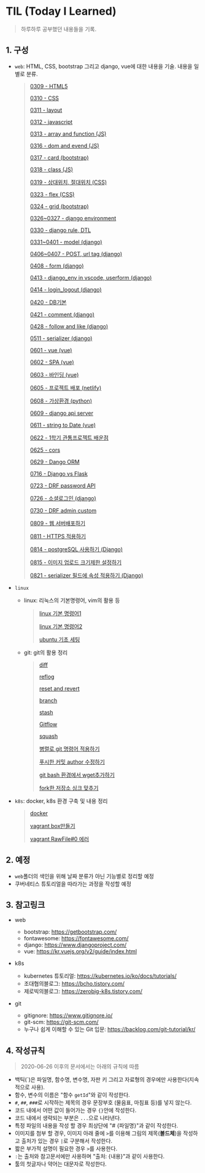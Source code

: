 # TIL (Today I Learned)

> 하루하루 공부했던 내용들을 기록.



## 1. 구성

- `web`: HTML, CSS, bootstrap 그리고 django, vue에 대한 내용을 기술. 내용을 일별로 분류.

  > [0309 - HTML5](https://github.com/minseokkang8571/TIL/tree/master/web/0309)
  >
  > [0310 - CSS](https://github.com/minseokkang8571/TIL/tree/master/web/0310)
  >
  > [0311 - layout](https://github.com/minseokkang8571/TIL/tree/master/web/0311)
  >
  > [0312 - javascript](https://github.com/minseokkang8571/TIL/tree/master/web/0312)
  >
  > [0313 - array and function (JS)](https://github.com/minseokkang8571/TIL/tree/master/web/0313)
  >
  > [0316 - dom and evend (JS)](https://github.com/minseokkang8571/TIL/tree/master/web/0316)
  >
  > [0317 - card (bootstrap)](https://github.com/minseokkang8571/TIL/tree/master/web/0317)
  >
  > [0318 - class (JS)](https://github.com/minseokkang8571/TIL/tree/master/web/0318)
  >
  > [0319 - 상대위치, 절대위치 (CSS)](https://github.com/minseokkang8571/TIL/tree/master/web/0319)
  >
  > [0323 - flex (CSS)](https://github.com/minseokkang8571/TIL/tree/master/web/0323)
  >
  > [0324 - grid (bootstrap)](https://github.com/minseokkang8571/TIL/tree/master/web/0324)
  >
  > [0326~0327 - django environment](https://github.com/minseokkang8571/TIL/tree/master/web/0326~0327)
  >
  > [0330 - django rule, DTL](https://github.com/minseokkang8571/TIL/tree/master/web/0330)
  >
  > [0331~0401 - model (django)](https://github.com/minseokkang8571/TIL/tree/master/web/0331~0401)
  >
  > [0406~0407 - POST, url tag (django)](https://github.com/minseokkang8571/TIL/tree/master/web/0406~0407)
  >
  > [0408 - form (django)](https://github.com/minseokkang8571/TIL/tree/master/web/0408)
  >
  > [0413 - django_env in vscode, userform (django)](https://github.com/minseokkang8571/TIL/tree/master/web/0413)
  >
  > [0414 - login_logout (django)](https://github.com/minseokkang8571/TIL/tree/master/web/0414)
  >
  > [0420 - DB기본](https://github.com/minseokkang8571/TIL/tree/master/web/0420)
  >
  > [0421 - comment (django)](https://github.com/minseokkang8571/TIL/tree/master/web/0421)
  >
  > [0428 - follow and like (django)](https://github.com/minseokkang8571/TIL/tree/master/web/0428)
  >
  > [0511 - serializer (django)](https://github.com/minseokkang8571/TIL/tree/master/web/0511)
  >
  > [0601 - vue (vue)](https://github.com/minseokkang8571/TIL/tree/master/web/0601)
  >
  > [0602 - SPA (vue)](https://github.com/minseokkang8571/TIL/tree/master/web/0602)
  >
  > [0603 - 바인딩 (vue)](https://github.com/minseokkang8571/TIL/tree/master/web/0603)
  >
  > [0605 - 프로젝트 배포 (netlify)](https://github.com/minseokkang8571/TIL/tree/master/web/0605)
  >
  > [0608 - 가상환경 (python)](https://github.com/minseokkang8571/TIL/tree/master/web/0608)
  >
  > [0609 - django api server](https://github.com/minseokkang8571/TIL/tree/master/web/0609)
  >
  > [0611 - string to Date (vue)](https://github.com/minseokkang8571/TIL/tree/master/web/0611)
  >
  > [0622 - 1학기 관통프로젝트 배운점](https://github.com/minseokkang8571/TIL/tree/master/web/0622)
  >
  > [0625 - cors](https://github.com/minseokkang8571/TIL/tree/master/web/0625)
  >
  > [0629 - Dango ORM](https://github.com/minseokkang8571/TIL/tree/master/web/0629)
  >
  > [0716 - Django vs Flask](web/0716/Django%20vs%20Flask.md)
  >
  > [0723 - DRF password API](https://github.com/minseokkang8571/TIL/blob/master/web/0723/DRF%20password%20API.md)
  >
  > [0726 - 소셜로그인 (django)](https://github.com/minseokkang8571/TIL/blob/master/web/0726/소셜로그인.md)
  >
  > [0730 - DRF admin custom](https://github.com/minseokkang8571/TIL/blob/master/web/0730/DRF%20admin%20custom.md)
  >
  > [0809 - 웹 서버배포하기](https://github.com/minseokkang8571/TIL/blob/master/web/0809/%EC%9B%B9%20%EC%84%9C%EB%B2%84%EB%B0%B0%ED%8F%AC%ED%95%98%EA%B8%B0.md)
  >
  > [0811 - HTTPS 적용하기](https://github.com/minseokkang8571/TIL/blob/master/web/0811/HTTPS%20%EC%A0%81%EC%9A%A9%ED%95%98%EA%B8%B0.md)
  >
  > [0814 - postgreSQL 사용하기 (Django)](https://github.com/minseokkang8571/TIL/blob/master/web/0814/Django%20postgreSQL%20%EC%82%AC%EC%9A%A9%ED%95%98%EA%B8%B0.md)
  >
  > [0815 - 이미지 업로드 크기제한 설정하기](https://github.com/minseokkang8571/TIL/blob/master/web/0815/%EC%9D%B4%EB%AF%B8%EC%A7%80%20%EC%97%85%EB%A1%9C%EB%93%9C%20%ED%81%AC%EA%B8%B0%EC%A0%9C%ED%95%9C%20%EC%84%A4%EC%A0%95%ED%95%98%EA%B8%B0.md)
  >
  > [0821 - serializer 필드에 속성 적용하기 (Django)](https://github.com/minseokkang8571/TIL/blob/master/web/0821/serializer%20%ED%95%84%EB%93%9C%EC%97%90%20%EC%86%8D%EC%84%B1%20%EC%A0%81%EC%9A%A9%ED%95%98%EA%B8%B0.md)

- `linux`

  - linux: 리눅스의 기본명령어, vim의 활용 등

    >[linux 기본 명령어1](https://github.com/minseokkang8571/TIL/tree/master/linux/linux/linux%20기본%20명령어1)
    >
    >[linux 기본 명령어2](https://github.com/minseokkang8571/TIL/tree/master/linux/linux/linux%20기본%20명령어2)
    >
    >[ubuntu 기초 세팅](https://github.com/minseokkang8571/TIL/tree/master/linux/linux/ubuntu%20기초%20세팅)

  - git: git의 활용 정리

    >[diff](https://github.com/minseokkang8571/TIL/tree/master/linux/git/diff)
    >
    >[reflog](https://github.com/minseokkang8571/TIL/tree/master/linux/git/reflog)
    >
    >[reset and revert](https://github.com/minseokkang8571/TIL/tree/master/linux/git/reset%20and%20revert)
    >
    >[branch](https://github.com/minseokkang8571/TIL/tree/master/linux/git/branch)
    >
    >[stash](https://github.com/minseokkang8571/TIL/tree/master/linux/git/stash)
    >
    >[Gitflow](https://github.com/minseokkang8571/TIL/blob/master/linux/git/gitflow/Gitflow.md)
    >
    >[squash](https://github.com/minseokkang8571/TIL/blob/master/linux/git/squash/squash.md)
    >
    >[병렬로 git 명령어 적용하기](https://github.com/minseokkang8571/TIL/tree/master/linux/git/병렬로%20git%20명령어%20적용하기)
    >
    >[푸시한 커밋 author 수정하기](https://github.com/minseokkang8571/TIL/tree/master/linux/git/푸시한%20커밋%20author%20수정하기)
    >
    >[git bash 환경에서 wget추가하기](https://github.com/minseokkang8571/TIL/tree/master/linux/git/git%20bash%20환경에서%20wget%20추가하기)
    >
    >[fork한 저장소 싱크 맞추기](https://github.com/minseokkang8571/TIL/tree/master/linux/git/fork한%20저장소%20싱크%20맞추기)

- `k8s`: docker, k8s 환경 구축 및 내용 정리

  > [docker](https://github.com/minseokkang8571/TIL/tree/master/k8s/docker)
  >
  > [vagrant box만들기](https://github.com/minseokkang8571/TIL/tree/master/k8s/vagrant%20box만들기)
  >
  > [vagrant RawFile#0 에러](https://github.com/minseokkang8571/TIL/tree/master/k8s/vagrant%20RawFile%230%20에러)

  

## 2. 예정

- `web`폴더의 색인을 위해 날짜 분류가 아닌 기능별로 정리할 예정
- 쿠버네티스 튜토리얼을 따라가는 과정을 작성할 예정



## 3. 참고링크

- web

  - bootstrap: https://getbootstrap.com/
  - fontawesome: https://fontawesome.com/
  - django: https://www.djangoproject.com/
  - vue: https://kr.vuejs.org/v2/guide/index.html
- k8s

  - kubernetes 튜토리얼: https://kubernetes.io/ko/docs/tutorials/
  - 조대협의블로그:  https://bcho.tistory.com/
  - 제로빅의블로그: https://zerobig-k8s.tistory.com/

- git
  - gitignore: https://www.gitignore.io/
  - git-scm: https://git-scm.com/
  - 누구나 쉽게 이해할 수 있는 Git 입문: https://backlog.com/git-tutorial/kr/



## 4. 작성규칙

> 2020-06-26 이후의 문서에서는 아래의 규칙에 따름



- 백틱(`)은 파일명, 함수명, 변수명, 자판 키 그리고 자료형의 경우에만 사용한다(지속적으로 사용).
- 함수, 변수의 이름은 "함수 `getId`"와 같이 작성한다.
- `#`, `##`, `###`로 시작하는 제목의 경우 문장부호 (물음표, 마침표 등)를 넣지 않는다.
- 코드 내에서 어떤 값이 들어가는 경우 `{}`안에 작성한다.
- 코드 내에서 생략되는 부분은 `...`으로 나타낸다.
- 특정 파일의 내용을 작성 할 경우 최상단에 "# {파일명}"과 같이 작성한다.
- 이미지를 첨부 할 경우, 이미지 아래 줄에 `>`를 이용해 그림의 제목(**볼드체**)을 작성하고 출처가 있는 경우 `|`로 구분해서 작성한다.
- 짧은 부가적 설명이 필요한 경우 `>`를 사용한다.
- `:`는 출처와 참고문서에만 사용하며 "출처: {내용}"과 같이 사용한다.
- 툴의 첫글자나 약어는 대문자로 작성한다.